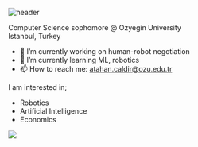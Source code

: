 ![header](https://capsule-render.vercel.app/api?type=rounded&color=1DB954&height=100&section=header&text=Atahan%20Çaldır&animation=fadeIn&fontColor=000080&fontAlignY=50&fontSize=50)

Computer Science sophomore @ Ozyegin University<br>
Istanbul, Turkey

- 🔭 I’m currently working on human-robot negotiation
- :robot: I’m currently learning ML, robotics
- 📫 How to reach me: atahan.caldir@ozu.edu.tr

I am interested in;
  * Robotics
  * Artificial Intelligence
  * Economics

![](https://media.giphy.com/media/iZkua1UPocHgQ/giphy.gif)
